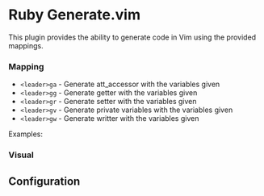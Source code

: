 Ruby Generate.vim
===============

This plugin provides the ability to generate code in Vim using the provided mappings.

### Mapping

- `<leader>ga` - Generate att_accessor with the variables given
- `<leader>gg` - Generate getter with the variables given
- `<leader>gr` - Generate setter with the variables given
- `<leader>gv` - Generate private variables with the variables given
- `<leader>gw` - Generate writter with the variables given


Examples:


### Visual


Configuration
-------------
